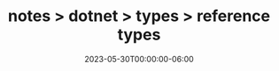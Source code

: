 ---
title: "notes > dotnet > types > reference types"
date: "2023-05-30T00:00:00-06:00"
draft: false
---